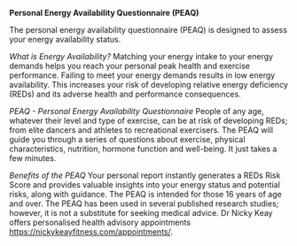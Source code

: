**Personal Energy Availability Questionnaire (PEAQ)**

The personal energy availability questionnaire (PEAQ) is designed to assess your energy availability status. 

*What is Energy Availability?*
Matching your energy intake to your energy demands helps you reach your personal peak health and exercise performance. Failing to meet your energy demands results in low energy availability. This increases your risk of developing relative energy deficiency (REDs) and its adverse health and performance consequences.


*PEAQ - Personal Energy Availability Questionnaire*
People of any age, whatever their level and type of exercise, can be at risk of developing REDs; from elite dancers and athletes to recreational exercisers. The PEAQ will guide you through a series of questions about exercise, physical characteristics, nutrition, hormone function and well-being. It just takes a few minutes.


*Benefits of the PEAQ*
Your personal report instantly generates a REDs Risk Score and provides valuable insights into your energy status and potential risks, along with guidance. The PEAQ is intended for those 16 years of age and over.
The PEAQ has been used in several published research studies; however, it is not a substitute for seeking medical advice. Dr Nicky Keay offers personalised health advisory appointments https://nickykeayfitness.com/appointments/.

